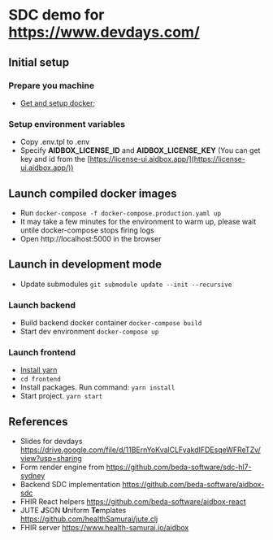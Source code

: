 # SDC demo for https://www.devdays.com/

## Initial setup

### Prepare you machine

- [Get and setup docker](https://docs.docker.com/get-docker/);

### Setup environment variables

- Copy .env.tpl to .env
- Specify **AIDBOX_LICENSE_ID** and **AIDBOX_LICENSE_KEY** (You can get key and id from the [https://license-ui.aidbox.app/](https://license-ui.aidbox.app/))


## Launch compiled docker images
- Run ```docker-compose -f docker-compose.production.yaml up```
- It may take a few minutes for the environment to warm up, please wait untile docker-compose stops firing logs
- Open http://localhost:5000 in the browser 

## Launch in development mode 
- Update submodules ```git submodule update --init --recursive```
### Launch backend
- Build backend docker container ```docker-compose build```
- Start dev environment ```docker-compose up```
### Launch frontend
- [Install yarn](https://classic.yarnpkg.com/en/docs/instal)
- ```cd frontend```
- Install packages. Run command:
   ```yarn install```
- Start project. ```yarn start```

## References
- Slides for devdays https://drive.google.com/file/d/11BErnYoKvalCLFyakdIFDEsqeWFReTZv/view?usp=sharing
- Form render engine from https://github.com/beda-software/sdc-hl7-sydney
- Backend SDC implementation https://github.com/beda-software/aidbox-sdc
- FHIR React helpers https://github.com/beda-software/aidbox-react
- JUTE **J**SON **U**niform **Te**mplates https://github.com/healthSamurai/jute.clj
- FHIR server https://www.health-samurai.io/aidbox


